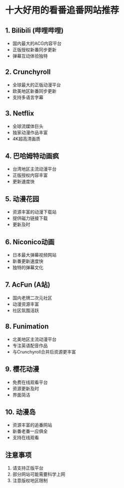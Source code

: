 # 十大好用的看番追番网站推荐

## 1. Bilibili (哔哩哔哩)
- 国内最大的ACG内容平台
- 正版授权新番同步更新
- 弹幕互动体验独特

## 2. Crunchyroll
- 全球最大的正版动漫平台
- 欧美地区新番同步更新
- 支持多语言字幕

## 3. Netflix
- 全球流媒体巨头
- 独家动漫作品丰富
- 4K超高清画质

## 4. 巴哈姆特动画疯
- 台湾地区主流动漫平台
- 正版授权内容丰富
- 更新速度快

## 5. 动漫花园
- 资源丰富的动漫下载站
- 提供磁力链接下载
- 更新及时

## 6. Niconico动画
- 日本最大弹幕视频网站
- 新番更新速度快
- 独特的弹幕文化

## 7. AcFun (A站)
- 国内老牌二次元社区
- 动漫资源丰富
- 社区氛围活跃

## 8. Funimation
- 北美地区主流动漫平台
- 专注英语配音作品
- 与Crunchyroll合并后资源更丰富

## 9. 樱花动漫
- 免费在线观看平台
- 资源更新及时
- 界面简洁

## 10. 动漫岛
- 资源丰富的追番网站
- 新番老番一应俱全
- 支持在线观看

## 注意事项
1. 请支持正版平台
2. 部分网站可能需要科学上网
3. 注意版权地区限制